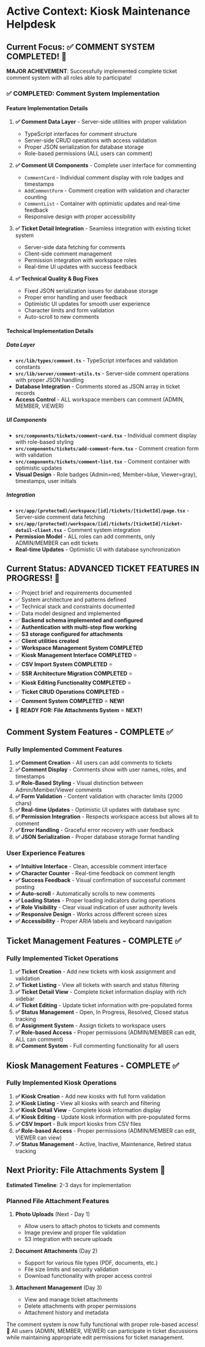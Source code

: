 # Active Context: Kiosk Maintenance Helpdesk

## Current Focus: ✅ COMMENT SYSTEM COMPLETED! 🎉

**MAJOR ACHIEVEMENT**: Successfully implemented complete ticket comment system with all roles able to participate!

### ✅ COMPLETED: Comment System Implementation

#### Feature Implementation Details
1. **✅ Comment Data Layer** - Server-side utilities with proper validation
   - TypeScript interfaces for comment structure
   - Server-side CRUD operations with access validation
   - Proper JSON serialization for database storage
   - Role-based permissions (ALL users can comment)

2. **✅ Comment UI Components** - Complete user interface for commenting
   - `CommentCard` - Individual comment display with role badges and timestamps
   - `AddCommentForm` - Comment creation with validation and character counting
   - `CommentList` - Container with optimistic updates and real-time feedback
   - Responsive design with proper accessibility

3. **✅ Ticket Detail Integration** - Seamless integration with existing ticket system
   - Server-side data fetching for comments
   - Client-side comment management
   - Permission integration with workspace roles
   - Real-time UI updates with success feedback

4. **✅ Technical Quality & Bug Fixes**
   - Fixed JSON serialization issues for database storage
   - Proper error handling and user feedback
   - Optimistic UI updates for smooth user experience
   - Character limits and form validation
   - Auto-scroll to new comments

#### Technical Implementation Details

##### Data Layer
- **`src/lib/types/comment.ts`** - TypeScript interfaces and validation constants
- **`src/lib/server/comment-utils.ts`** - Server-side comment operations with proper JSON handling
- **Database Integration** - Comments stored as JSON array in ticket records
- **Access Control** - ALL workspace members can comment (ADMIN, MEMBER, VIEWER)

##### UI Components
- **`src/components/tickets/comment-card.tsx`** - Individual comment display with role-based styling
- **`src/components/tickets/add-comment-form.tsx`** - Comment creation form with validation
- **`src/components/tickets/comment-list.tsx`** - Comment container with optimistic updates
- **Visual Design** - Role badges (Admin=red, Member=blue, Viewer=gray), timestamps, user initials

##### Integration
- **`src/app/(protected)/workspace/[id]/tickets/[ticketId]/page.tsx`** - Server-side comment data fetching
- **`src/app/(protected)/workspace/[id]/tickets/[ticketId]/ticket-detail-client.tsx`** - Comment system integration
- **Permission Model** - ALL roles can add comments, only ADMIN/MEMBER can edit tickets
- **Real-time Updates** - Optimistic UI with database synchronization

## Current Status: ADVANCED TICKET FEATURES IN PROGRESS! 🚀

- ✅ Project brief and requirements documented
- ✅ System architecture and patterns defined  
- ✅ Technical stack and constraints documented
- ✅ Data model designed and implemented
- ✅ **Backend schema implemented and configured**
- ✅ **Authentication with multi-step flow working**
- ✅ **S3 storage configured for attachments**
- ✅ **Client utilities created**
- ✅ **Workspace Management System COMPLETED**  
- ✅ **Kiosk Management Interface COMPLETED** ⭐
- ✅ **CSV Import System COMPLETED** ⭐
- ✅ **SSR Architecture Migration COMPLETED** ⭐
- ✅ **Kiosk Editing Functionality COMPLETED** ⭐
- ✅ **Ticket CRUD Operations COMPLETED** ⭐
- ✅ **Comment System COMPLETED** ⭐ **NEW!**
- 🎯 **READY FOR: File Attachments System** ⭐ **NEXT!**

## Comment System Features - COMPLETE ✅

### Fully Implemented Comment Features
1. **✅ Comment Creation** - All users can add comments to tickets
2. **✅ Comment Display** - Comments show with user names, roles, and timestamps
3. **✅ Role-Based Styling** - Visual distinction between Admin/Member/Viewer comments
4. **✅ Form Validation** - Content validation with character limits (2000 chars)
5. **✅ Real-time Updates** - Optimistic UI updates with database sync
6. **✅ Permission Integration** - Respects workspace access but allows all to comment
7. **✅ Error Handling** - Graceful error recovery with user feedback
8. **✅ JSON Serialization** - Proper database storage format handling

### User Experience Features
- **✅ Intuitive Interface** - Clean, accessible comment interface
- **✅ Character Counter** - Real-time feedback on comment length
- **✅ Success Feedback** - Visual confirmation of successful comment posting
- **✅ Auto-scroll** - Automatically scrolls to new comments
- **✅ Loading States** - Proper loading indicators during operations
- **✅ Role Visibility** - Clear visual indication of user authority levels
- **✅ Responsive Design** - Works across different screen sizes
- **✅ Accessibility** - Proper ARIA labels and keyboard navigation

## Ticket Management Features - COMPLETE ✅

### Fully Implemented Ticket Operations
1. **✅ Ticket Creation** - Add new tickets with kiosk assignment and validation
2. **✅ Ticket Listing** - View all tickets with search and status filtering  
3. **✅ Ticket Detail View** - Complete ticket information display with rich sidebar
4. **✅ Ticket Editing** - Update ticket information with pre-populated forms
5. **✅ Status Management** - Open, In Progress, Resolved, Closed status tracking
6. **✅ Assignment System** - Assign tickets to workspace users
7. **✅ Role-based Access** - Proper permissions (ADMIN/MEMBER can edit, ALL can comment)
8. **✅ Comment System** - Full commenting functionality for all users

## Kiosk Management Features - COMPLETE ✅

### Fully Implemented Kiosk Operations
1. **✅ Kiosk Creation** - Add new kiosks with full form validation
2. **✅ Kiosk Listing** - View all kiosks with search and filtering  
3. **✅ Kiosk Detail View** - Complete kiosk information display
4. **✅ Kiosk Editing** - Update kiosk information with pre-populated forms
5. **✅ CSV Import** - Bulk import kiosks from CSV files
6. **✅ Role-based Access** - Proper permissions (ADMIN/MEMBER can edit, VIEWER can view)
7. **✅ Status Management** - Active, Inactive, Maintenance, Retired status tracking

## Next Priority: File Attachments System 🎯

**Estimated Timeline**: 2-3 days for implementation

### Planned File Attachment Features
1. **Photo Uploads** (Next - Day 1)
   - Allow users to attach photos to tickets and comments
   - Image preview and proper file validation
   - S3 integration with secure uploads

2. **Document Attachments** (Day 2)
   - Support for various file types (PDF, documents, etc.)
   - File size limits and security validation
   - Download functionality with proper access control

3. **Attachment Management** (Day 3)
   - View and manage ticket attachments
   - Delete attachments with proper permissions
   - Attachment history and metadata

The comment system is now fully functional with proper role-based access! 🎉 
All users (ADMIN, MEMBER, VIEWER) can participate in ticket discussions while maintaining appropriate edit permissions for ticket management. 
